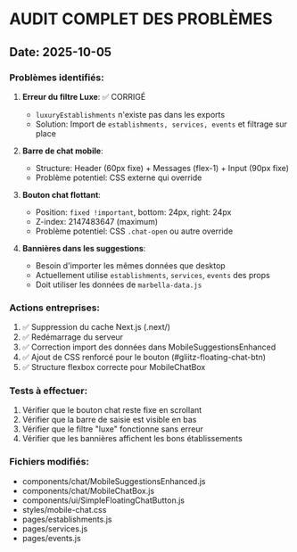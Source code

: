 # AUDIT COMPLET DES PROBLÈMES

## Date: 2025-10-05

### Problèmes identifiés:

1. **Erreur du filtre Luxe**: ✅ CORRIGÉ
   - `luxuryEstablishments` n'existe pas dans les exports
   - Solution: Import de `establishments, services, events` et filtrage sur place

2. **Barre de chat mobile**:
   - Structure: Header (60px fixe) + Messages (flex-1) + Input (90px fixe)
   - Problème potentiel: CSS externe qui override

3. **Bouton chat flottant**:
   - Position: `fixed !important`, bottom: 24px, right: 24px
   - Z-index: 2147483647 (maximum)
   - Problème potentiel: CSS `.chat-open` ou autre override

4. **Bannières dans les suggestions**:
   - Besoin d'importer les mêmes données que desktop
   - Actuellement utilise `establishments`, `services`, `events` des props
   - Doit utiliser les données de `marbella-data.js`

### Actions entreprises:

1. ✅ Suppression du cache Next.js (.next/)
2. ✅ Redémarrage du serveur
3. ✅ Correction import des données dans MobileSuggestionsEnhanced
4. ✅ Ajout de CSS renforcé pour le bouton (#gliitz-floating-chat-btn)
5. ✅ Structure flexbox correcte pour MobileChatBox

### Tests à effectuer:

1. Vérifier que le bouton chat reste fixe en scrollant
2. Vérifier que la barre de saisie est visible en bas
3. Vérifier que le filtre "luxe" fonctionne sans erreur
4. Vérifier que les bannières affichent les bons établissements

### Fichiers modifiés:

- components/chat/MobileSuggestionsEnhanced.js
- components/chat/MobileChatBox.js
- components/ui/SimpleFloatingChatButton.js
- styles/mobile-chat.css
- pages/establishments.js
- pages/services.js
- pages/events.js




